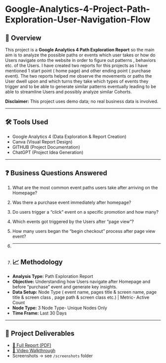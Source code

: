 # Google-Analytics-4-Project-Path-Exploration-User-Navigation-Flow

## 📌 Overview
This project is a **Google Analytics 4 Path Exploration Report** so the main aim is to analyze the possible paths or events which user takes or how do Users navigate onto the website in order to figure out  patterns , behaviors etc. of the Users.  I have created two reports for this projects as I have mentioned 1 start point ( home page) and other ending point ( purchase event). The two reports helped me observe the movements or paths the User dwell upon and which turns they take which types of events they trigger and to be able to generate similar patterns eventually leading to be able to streamline Users and possibly analyze similar Cohorts.

**Disclaimer:** This project uses demo data; no real business data is involved.

---

## 🛠 Tools Used
- Google Analytics 4 (Data Exploration & Report Creation)  
- Canva (Visual Report Design)  
- GITHUB (Project Documentation)  
- ChatGPT (Project Idea Generation)

- ---

## ❓ Business Questions Answered
1. What are the most common event paths users take after arriving on the Homepage?
2. Was there a purchase event immediately after homepage?
3. Do users trigger a “click” event on a specific promotion and how many?
4. Which events got triggered by the Users after “page view”?
5. How many users began the “begin checkout” process after page view event?

6. ---

7. ## 📈 Methodology
- **Analysis Type:** Path Exploration Report
- **Objective:** Understanding how Users navigate after Homepage and before “purchase” event and generate key insights.
- **Data Setup:**  Node Type ( event name, pages title & screen name, page title & screen class , page path & screen class etc.) |  Metric- Active Count 
- **Node Type:** 3 Node Type- Unique Nodes Only 
- **Time Frame:** Last 30 Days

- ---

## 📂 Project Deliverables
- [📑 Full Report (PDF)](./Traffic_Channel_Performance_Report.pdf)  
- [🎥 Video Walkthrough](Insert_Your_Video_Link_Here)  
- Screenshots → see `/screenshots` folder  
